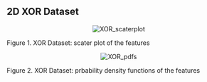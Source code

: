 ## 2D XOR Dataset
<p align="center">
 <img src="https://github.com/ISorokos/SafeML/blob/master/Implementation_in_R/Examples/2D_XOR_Dataset/PlotsfeaturePlot_xor.jpg" alt="XOR_scaterplot">
 <figcaption>Figure 1. XOR Dataset: scater plot of the features</figcaption>
</p>

<p align="center">
 <img src="https://github.com/ISorokos/SafeML/blob/master/Implementation_in_R/Examples/2D_XOR_Dataset/density_Plot_XOR.png" alt="XOR_pdfs">
 <figcaption>Figure 2. XOR Dataset: prbability density functions of the features</figcaption>
</p>


